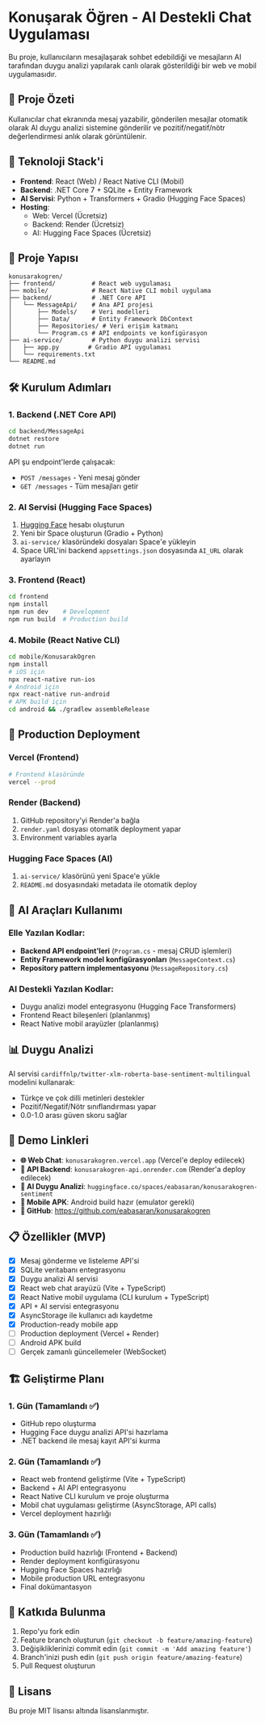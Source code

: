 # Konuşarak Öğren - AI Destekli Chat Uygulaması

Bu proje, kullanıcıların mesajlaşarak sohbet edebildiği ve mesajların AI tarafından duygu analizi yapılarak canlı olarak gösterildiği bir web ve mobil uygulamasıdır.

## 🎯 Proje Özeti

Kullanıcılar chat ekranında mesaj yazabilir, gönderilen mesajlar otomatik olarak AI duygu analizi sistemine gönderilir ve pozitif/negatif/nötr değerlendirmesi anlık olarak görüntülenir.

## 🚀 Teknoloji Stack'i

- **Frontend**: React (Web) / React Native CLI (Mobil)
- **Backend**: .NET Core 7 + SQLite + Entity Framework
- **AI Servisi**: Python + Transformers + Gradio (Hugging Face Spaces)
- **Hosting**: 
  - Web: Vercel (Ücretsiz)
  - Backend: Render (Ücretsiz)
  - AI: Hugging Face Spaces (Ücretsiz)

## 📁 Proje Yapısı

```
konusarakogren/
├── frontend/          # React web uygulaması
├── mobile/            # React Native CLI mobil uygulama
├── backend/           # .NET Core API
│   └── MessageApi/    # Ana API projesi
│       ├── Models/    # Veri modelleri
│       ├── Data/      # Entity Framework DbContext
│       ├── Repositories/ # Veri erişim katmanı
│       └── Program.cs # API endpoints ve konfigürasyon
├── ai-service/        # Python duygu analizi servisi
│   ├── app.py        # Gradio API uygulaması
│   └── requirements.txt
└── README.md
```

## 🛠️ Kurulum Adımları

### 1. Backend (.NET Core API)

```bash
cd backend/MessageApi
dotnet restore
dotnet run
```

API şu endpoint'lerde çalışacak:
- `POST /messages` - Yeni mesaj gönder
- `GET /messages` - Tüm mesajları getir

### 2. AI Servisi (Hugging Face Spaces)

1. [Hugging Face](https://huggingface.co) hesabı oluşturun
2. Yeni bir Space oluşturun (Gradio + Python)
3. `ai-service/` klasöründeki dosyaları Space'e yükleyin
4. Space URL'ini backend `appsettings.json` dosyasında `AI_URL` olarak ayarlayın

### 3. Frontend (React)

```bash
cd frontend
npm install
npm run dev    # Development
npm run build  # Production build
```

### 4. Mobile (React Native CLI)

```bash
cd mobile/KonusarakOgren
npm install
# iOS için
npx react-native run-ios
# Android için
npx react-native run-android
# APK build için
cd android && ./gradlew assembleRelease
```

## 🚀 Production Deployment

### Vercel (Frontend)
```bash
# Frontend klasöründe
vercel --prod
```

### Render (Backend)
1. GitHub repository'yi Render'a bağla
2. `render.yaml` dosyası otomatik deployment yapar
3. Environment variables ayarla

### Hugging Face Spaces (AI)
1. `ai-service/` klasörünü yeni Space'e yükle
2. `README.md` dosyasındaki metadata ile otomatik deploy

## 🤖 AI Araçları Kullanımı

### Elle Yazılan Kodlar:
- **Backend API endpoint'leri** (`Program.cs` - mesaj CRUD işlemleri)
- **Entity Framework model konfigürasyonları** (`MessageContext.cs`)
- **Repository pattern implementasyonu** (`MessageRepository.cs`)

### AI Destekli Yazılan Kodlar:
- Duygu analizi model entegrasyonu (Hugging Face Transformers)
- Frontend React bileşenleri (planlanmış)
- React Native mobil arayüzler (planlanmış)

## 📊 Duygu Analizi

AI servisi `cardiffnlp/twitter-xlm-roberta-base-sentiment-multilingual` modelini kullanarak:
- Türkçe ve çok dilli metinleri destekler
- Pozitif/Negatif/Nötr sınıflandırması yapar
- 0.0-1.0 arası güven skoru sağlar

## 🔗 Demo Linkleri

- **🌐 Web Chat**: `konusarakogren.vercel.app` (Vercel'e deploy edilecek)
- **🔧 API Backend**: `konusarakogren-api.onrender.com` (Render'a deploy edilecek)
- **🤖 AI Duygu Analizi**: `huggingface.co/spaces/eabasaran/konusarakogren-sentiment`
- **📱 Mobile APK**: Android build hazır (emulator gerekli)
- **📂 GitHub**: https://github.com/eabasaran/konusarakogren

## 📋 Özellikler (MVP)

- [x] Mesaj gönderme ve listeleme API'si
- [x] SQLite veritabanı entegrasyonu
- [x] Duygu analizi AI servisi
- [x] React web chat arayüzü (Vite + TypeScript)
- [x] React Native mobil uygulama (CLI kurulum + TypeScript)
- [x] API + AI servisi entegrasyonu
- [x] AsyncStorage ile kullanıcı adı kaydetme
- [x] Production-ready mobile app
- [ ] Production deployment (Vercel + Render)
- [ ] Android APK build
- [ ] Gerçek zamanlı güncellemeler (WebSocket)

## 🏗️ Geliştirme Planı

### 1. Gün (Tamamlandı ✅)
- GitHub repo oluşturma
- Hugging Face duygu analizi API'si hazırlama
- .NET backend ile mesaj kayıt API'si kurma

### 2. Gün (Tamamlandı ✅)
- React web frontend geliştirme (Vite + TypeScript)
- Backend + AI API entegrasyonu
- React Native CLI kurulum ve proje oluşturma
- Mobil chat uygulaması geliştirme (AsyncStorage, API calls)
- Vercel deployment hazırlığı

### 3. Gün (Tamamlandı ✅)
- Production build hazırlığı (Frontend + Backend)
- Render deployment konfigürasyonu
- Hugging Face Spaces hazırlığı
- Mobile production URL entegrasyonu
- Final dokümantasyon

## 🤝 Katkıda Bulunma

1. Repo'yu fork edin
2. Feature branch oluşturun (`git checkout -b feature/amazing-feature`)
3. Değişikliklerinizi commit edin (`git commit -m 'Add amazing feature'`)
4. Branch'inizi push edin (`git push origin feature/amazing-feature`)
5. Pull Request oluşturun

## 📄 Lisans

Bu proje MIT lisansı altında lisanslanmıştır.
